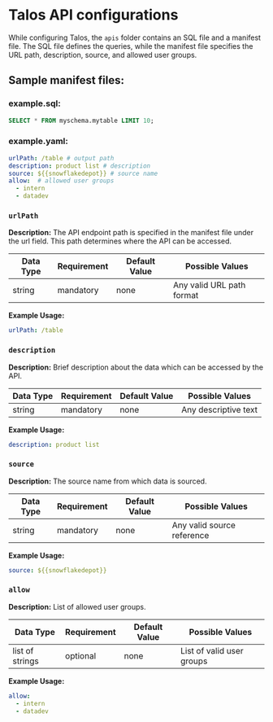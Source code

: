 #  Talos API configurations

While configuring Talos, the `apis` folder contains an SQL file and a manifest file. The SQL file defines the queries, while the manifest file specifies the URL path, description, source, and allowed user groups.

## Sample manifest files:

### example.sql:

```sql
SELECT * FROM myschema.mytable LIMIT 10;
```

### example.yaml:

```yaml
urlPath: /table # output path
description: product list # description
source: ${{snowflakedepot}} # source name
allow:  # allowed user groups
  - intern  
  - datadev
```

### **`urlPath`**

**Description:** The API endpoint path is specified in the manifest file under the url field. This path determines where the API can be accessed.

| **Data Type** | **Requirement** | **Default Value** | **Possible Values** |
| --- | --- | --- | --- |
| string | mandatory | none | Any valid URL path format |

**Example Usage:**

```yaml
urlPath: /table
```

### **`description`**

**Description:** Brief description about the data which can be accessed by the API.

| **Data Type** | **Requirement** | **Default Value** | **Possible Values** |
| --- | --- | --- | --- |
| string | mandatory | none | Any descriptive text |

**Example Usage:**

```yaml
description: product list
```

### **`source`**

**Description:** The source name from which data is sourced.

| **Data Type** | **Requirement** | **Default Value** | **Possible Values** |
| --- | --- | --- | --- |
| string | mandatory | none | Any valid source reference |

**Example Usage:**

```yaml
source: ${{snowflakedepot}}
```

### **`allow`**

**Description:** List of allowed user groups.

| **Data Type** | **Requirement** | **Default Value** | **Possible Values** |
| --- | --- | --- | --- |
| list of strings | optional | none | List of valid user groups |

**Example Usage:**

```yaml
allow:
  - intern
  - datadev
```